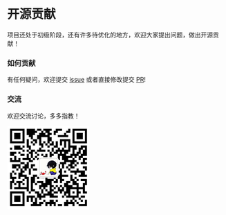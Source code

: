 
# 开源贡献

项目还处于初级阶段，还有许多待优化的地方，欢迎大家提出问题，做出开源贡献！


### 如何贡献

有任何疑问，欢迎提交 [issue](https://github.com/mopacha/vue-ssr-admin/issues) 或者直接修改提交 [PR](https://github.com/mopacha/vue-ssr-admin/pulls)!


### 交流

欢迎交流讨论，多多指教！

![PNG](../imgs/weixin.png)



